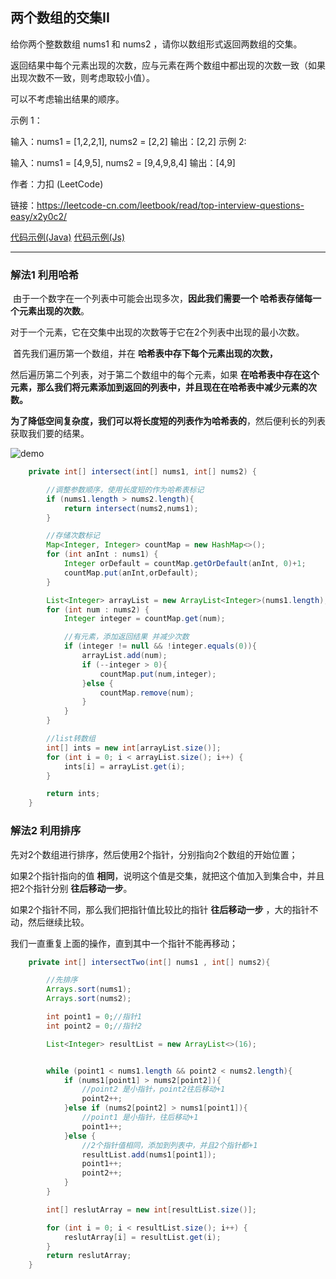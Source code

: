 ## 两个数组的交集II

给你两个整数数组 nums1 和 nums2 ，请你以数组形式返回两数组的交集。

返回结果中每个元素出现的次数，应与元素在两个数组中都出现的次数一致（如果出现次数不一致，则考虑取较小值）。

可以不考虑输出结果的顺序。



示例 1：

输入：nums1 = [1,2,2,1], nums2 = [2,2]
输出：[2,2]
示例 2:

输入：nums1 = [4,9,5], nums2 = [9,4,9,8,4]
输出：[4,9]

作者：力扣 (LeetCode)

链接：https://leetcode-cn.com/leetbook/read/top-interview-questions-easy/x2y0c2/



[代码示例(Java)](./IntersectionOfTwoArrays.java)
[代码示例(Js)](./IntersectionOfTwoArrays.js)

------

### 解法1 利用哈希

​	由于一个数字在一个列表中可能会出现多次，**因此我们需要一个 哈希表存储每一个元素出现的次数**。

​	对于一个元素，它在交集中出现的次数等于它在2个列表中出现的最小次数。

​	首先我们遍历第一个数组，并在 **哈希表中存下每个元素出现的次数，**

然后遍历第二个列表，对于第二个数组中的每个元素，如果 **在哈希表中存在这个元素，那么我们将元素添加到返回的列表中，并且现在在哈希表中减少元素的次数。**

​	**为了降低空间复杂度，我们可以将长度短的列表作为哈希表的**，然后便利长的列表获取我们要的结果。

![demo](./image/350_fig1.gif)



```java
    private int[] intersect(int[] nums1, int[] nums2) {

        //调整参数顺序，使用长度短的作为哈希表标记
        if (nums1.length > nums2.length){
            return intersect(nums2,nums1);
        }

        //存储次数标记
        Map<Integer, Integer> countMap = new HashMap<>();
        for (int anInt : nums1) {
            Integer orDefault = countMap.getOrDefault(anInt, 0)+1;
            countMap.put(anInt,orDefault);
        }

        List<Integer> arrayList = new ArrayList<Integer>(nums1.length);
        for (int num : nums2) {
            Integer integer = countMap.get(num);

            //有元素，添加返回结果 并减少次数
            if (integer != null && !integer.equals(0)){
                arrayList.add(num);
                if (--integer > 0){
                    countMap.put(num,integer);
                }else {
                    countMap.remove(num);
                }
            }
        }

        //list转数组
        int[] ints = new int[arrayList.size()];
        for (int i = 0; i < arrayList.size(); i++) {
            ints[i] = arrayList.get(i);
        }

        return ints;
    }

```

### 解法2 利用排序

​	先对2个数组进行排序，然后使用2个指针，分别指向2个数组的开始位置；



如果2个指针指向的值 **相同**，说明这个值是交集，就把这个值加入到集合中，并且把2个指针分别 **往后移动一步**。

如果2个指针不同，那么我们把指针值比较比的指针 **往后移动一步** ，大的指针不动，然后继续比较。



我们一直重复上面的操作，直到其中一个指针不能再移动；



```java
    private int[] intersectTwo(int[] nums1 , int[] nums2){

        //先排序
        Arrays.sort(nums1);
        Arrays.sort(nums2);

        int point1 = 0;//指针1
        int point2 = 0;//指针2

        List<Integer> resultList = new ArrayList<>(16);


        while (point1 < nums1.length && point2 < nums2.length){
            if (nums1[point1] > nums2[point2]){
                //point2 是小指针，point2往后移动+1
                point2++;
            }else if (nums2[point2] > nums1[point1]){
                //point1 是小指针，往后移动+1
                point1++;
            }else {
                //2个指针值相同，添加到列表中，并且2个指针都+1
                resultList.add(nums1[point1]);
                point1++;
                point2++;
            }
        }

        int[] reslutArray = new int[resultList.size()];

        for (int i = 0; i < resultList.size(); i++) {
            reslutArray[i] = resultList.get(i);
        }
        return reslutArray;
    }
```

